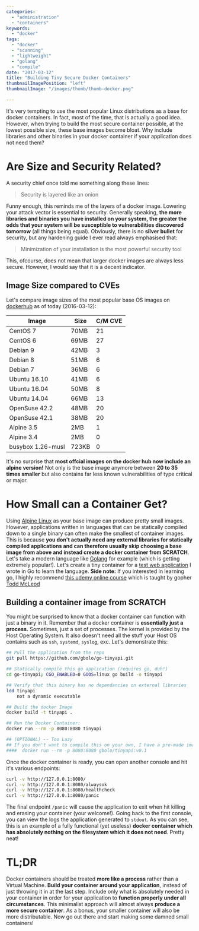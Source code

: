 ```yaml
---
categories:
  - "administration"
  - "containers"
keywords:
  - "docker"
tags:
  - "docker"
  - "scanning"
  - "lightweight"
  - "golang"
  - "compile"
date: "2017-03-12"
title: "Building Tiny Secure Docker Containers"
thumbnailImagePosition: "left"
thumbnailImage: "/images/thumb/thumb-docker.png"

---
```


It's very tempting to use the most popular Linux distributions as a base for docker containers. In fact, most of the time, that is actually a good idea. However, when trying to build the most secure container possible, at the lowest possible size, these base images become bloat. Why include libraries and other binaries in your docker container if your application does not need them?
<!--more-->

<!-- toc -->

# Are Size and Security Related?
A security chief once told me something along these lines:
> Security is layered like an onion

Funny enough, this reminds me of the layers of a docker image. Lowering your attack vector is essential to security. Generally speaking, **the more libraries and binaries you have installed on your system, the greater the odds that your system will be susceptible to vulnerabilities discovered tomorrow** (all things being equal). Obviously, there is no **silver bullet** for security, but any hardening guide I ever read always emphasised that:

> Minimization of your installation is the most powerful security tool

This, ofcourse, does not mean that larger docker images are always less secure. However, I would say that it is a decent indicator.

## Image Size compared to CVEs
Let's compare image sizes of the most popular base OS images on [dockerhub](https://hub.docker.com) as of today (2016-03-12):

| Image | Size | C/M CVE |
|-------|------|-----|
| CentOS 7 | 70MB | 21 |
| CentOS 6 | 69MB | 27 |
| Debian 9 | 42MB | 3 |
| Debian 8 | 51MB | 6 |
| Debian 7 | 36MB | 6 |
| Ubuntu 16.10 | 41MB | 6 |
| Ubuntu 16.04 | 50MB | 8 |
| Ubuntu 14.04 | 66MB | 13 |
| OpenSuse 42.2 | 48MB | 20 |
| OpenSuse 42.1 | 38MB | 20 |
| Alpine 3.5 | 2MB | 1 |
| Alpine 3.4 | 2MB | 0 |
| busybox 1.26-musl | 723KB | 0 |

It's no surprise that **most offcial images on the docker hub now include an alpine version!** Not only is the base image anymore between **20 to 35 times smaller** but also contains far less known vulnerabilities of type critical or major.

# How Small can a Container Get?
Using [Alpine Linux](https://hub.docker.com/r/library/alpine/) as your base image can produce pretty small images. However, applications written in languages that can be statically compiled down to a single binary can often make the smallest of container images. This is because **you don't actually need any external libraries for statically compiled applications and can therefore usually skip choosing a base image from above and instead create a docker container from SCRATCH**. Let's take a modern language like [Golang](https://golang.org/) for example (which is getting extremely popular!). Let's create a tiny container for a [test web application](https://github.com/gbolo/go-tinyapi) I wrote in Go to learn the language. **Side note:** If you interested in learning go, I highly recommend [this udemy online course](https://www.udemy.com/learn-how-to-code/) which is taught by gopher [Todd McLeod](https://github.com/GoesToEleven)

## Building a container image from SCRATCH
You might be surprised to know that a docker container can function with just a binary in it. Remember that a docker container is **essentially just a process.** Sometimes, just a set of processes. The kernel is provided by the Host Operating System. It also doesn't need all the stuff your Host OS contains such as `ssh`, `systemd`, `syslog`, exc. Let's demonstrate this:

```bash
## Pull the application from the repo
git pull https://github.com/gbolo/go-tinyapi.git

## Statically compile this go application (requires go, duh!)
cd go-tinyapi; CGO_ENABLED=0 GOOS=linux go build -o tinyapi

## Verify that this binary has no dependancies on external libraries
ldd tinyapi
	not a dynamic executable

## Build the docker Image
docker build -t tinyapi .

## Run the Docker Container:
docker run --rm -p 8080:8080 tinyapi

## (OPTIONAL) -- Too Lazy
## If you don't want to compile this on your own, I have a pre-made image for you:
####  docker run --rm -p 8080:8080 gbolo/tinyapi:v0.1
```

Once the docker container is ready, you can open another console and hit it's various endpoints:

```bash
curl -v http://127.0.0.1:8080/
curl -v http://127.0.0.1:8080/alwaysok
curl -v http://127.0.0.1:8080/healthcheck
curl -v http://127.0.0.1:8080/panic
```

The final endpoint `/panic` will cause the application to exit when hit killing and erasing your container (your welcome!). Going back to the first console, you can view the logs the application generated to `stdout`. As you can see, this is an example of a fully functional (yet useless) **docker container which has absolutely nothing on the filesystem which it does not need**. Pretty neat!

# TL;DR
Docker containers should be treated **more like a process** rather than a Virtual Machine. **Build your container around your application**, instead of just throwing it in at the last step. Include only what is absolutely needed in your container in order for your application to **function properly under all circumstances**. This minimalist approach will almost always **produce a more secure container**. As a bonus, your smaller container will also be more distributable. Now go out there and start making some damned small containers!
